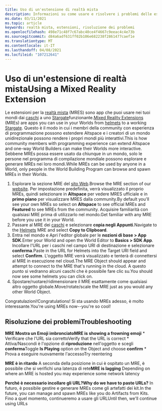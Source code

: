 ```yaml
---
title: Uso di un'estensione di realtà mista
description: Informazioni su come usare e risolvere i problemi delle estensioni per la realtà mista per estendere e adattare i AltspaceVR World.
ms.date: 03/11/2021
ms.topic: article
keywords: realtà mista, estensioni, risoluzione dei problemi
ms.openlocfilehash: 498e71c48f7c67abc40ce4f4667c9eeac4c4e73b
ms.sourcegitcommit: d84a6adf631ff02b106e682238f2861477caef1e
ms.translationtype: MT
ms.contentlocale: it-IT
ms.lasthandoff: 04/08/2021
ms.locfileid: "107212641"
---
```

# <a name="using-a-mixed-reality-extension"></a><span data-ttu-id="e7eb7-104">Uso di un'estensione di realtà mista</span><span class="sxs-lookup"><span data-stu-id="e7eb7-104">Using a Mixed Reality Extension</span></span>

<span data-ttu-id="e7eb7-105">Le estensioni per la [realtà mista](https://developer.altvr.com/) (MRES) sono app che puoi usare nei tuoi mondi dai [caschi](https://account.altvr.com/mres/1173667287173955931) a uno [Stargate](https://account.altvr.com/mres/1152987031857529562)funzionante.</span><span class="sxs-lookup"><span data-stu-id="e7eb7-105">[Mixed Reality Extensions](https://developer.altvr.com/) (MREs) are apps you can use in your Worlds from [helmets](https://account.altvr.com/mres/1173667287173955931) to a working [Stargate](https://account.altvr.com/mres/1152987031857529562).</span></span> <span data-ttu-id="e7eb7-106">Questo è il modo in cui i membri della community con esperienza di programmazione possono estendere Altspace e i creatori di un mondo unidirezionale possono rendere i propri mondi più interattivi.</span><span class="sxs-lookup"><span data-stu-id="e7eb7-106">This is how community members with programming experience can extend Altspace and one-way World Builders can make their Worlds more interactive.</span></span> <span data-ttu-id="e7eb7-107">Sebbene MREs possa essere usato da chiunque in un mondo, solo le persone nel programma di compilazione mondiale possono esplorare e generare MREs nei loro mondi.</span><span class="sxs-lookup"><span data-stu-id="e7eb7-107">While MREs can be used by anyone in a World, only people in the World Building Program can browse and spawn MREs in their Worlds.</span></span> 

1. <span data-ttu-id="e7eb7-108">Esplorare la sezione MRE del [sito Web](https://account.altvr.com/mres).</span><span class="sxs-lookup"><span data-stu-id="e7eb7-108">Browse the MRE section of our [website](https://account.altvr.com/mres).</span></span> <span data-ttu-id="e7eb7-109">Per impostazione predefinita, verrà visualizzato il proprio MREs, quindi selezionare in **Altspace** per vedere MRES ufficiale e in **primo piano** per visualizzare MRES dalla community.</span><span class="sxs-lookup"><span data-stu-id="e7eb7-109">By default you'll see your own MREs so select on **Altspace** to see official MREs and **Featured** to see MREs from the community.</span></span> <span data-ttu-id="e7eb7-110">Acquisire familiarità con qualsiasi MRE prima di utilizzarlo nel mondo.</span><span class="sxs-lookup"><span data-stu-id="e7eb7-110">Get familiar with any MRE before you use it in your World.</span></span> 
2. <span data-ttu-id="e7eb7-111">Passare al MRE dei [caschi](https://account.altvr.com/mres/1173667287173955931) e selezionare **copia negli Appunti**.</span><span class="sxs-lookup"><span data-stu-id="e7eb7-111">Navigate to the [Helmets](https://account.altvr.com/mres/1173667287173955931) MRE and select **Copy to Clipboard**.</span></span> 
3. <span data-ttu-id="e7eb7-112">Entra nel mondo e Apri l'editor globale per le **nozioni di base > App SDK**.</span><span class="sxs-lookup"><span data-stu-id="e7eb7-112">Enter your World and open the World Editor to **Basics > SDK App**.</span></span> <span data-ttu-id="e7eb7-113">Incollare l'URL per i caschi nel campo URI di destinazione e selezionare **conferma**.</span><span class="sxs-lookup"><span data-stu-id="e7eb7-113">Paste in the URL for Helmets into the Target URI field and select **Confirm**.</span></span> <span data-ttu-id="e7eb7-114">L'oggetto MRE verrà visualizzato e tenterà di connettersi al MRE in esecuzione nel cloud.</span><span class="sxs-lookup"><span data-stu-id="e7eb7-114">The MRE Object should appear and attempt to connect to the MRE that's running in the cloud.</span></span> <span data-ttu-id="e7eb7-115">A questo punto si vedranno alcuni caschi che è possibile fare clic su.</span><span class="sxs-lookup"><span data-stu-id="e7eb7-115">You should now see some helmets you can click on.</span></span>
4. <span data-ttu-id="e7eb7-116">Spostare/ruotare/ridimensionare il MRE esattamente come qualsiasi altro oggetto globale.</span><span class="sxs-lookup"><span data-stu-id="e7eb7-116">Move/rotate/scale the MRE just as you would any other World Object.</span></span>

<span data-ttu-id="e7eb7-117">Congratulazioni!</span><span class="sxs-lookup"><span data-stu-id="e7eb7-117">Congratulations!</span></span> <span data-ttu-id="e7eb7-118">Si sta usando MREs adesso, è molto interessante.</span><span class="sxs-lookup"><span data-stu-id="e7eb7-118">You're using MREs now--you're so cool!</span></span>

## <a name="troubleshooting"></a><span data-ttu-id="e7eb7-119">Risoluzione dei problemi</span><span class="sxs-lookup"><span data-stu-id="e7eb7-119">Troubleshooting</span></span>

<span data-ttu-id="e7eb7-120">**MRE Mostra un Emoji imbronciato**</span><span class="sxs-lookup"><span data-stu-id="e7eb7-120">**MRE is showing a frowning emoji**</span></span> 
    * <span data-ttu-id="e7eb7-121">Verificare che l'URL sia corretto</span><span class="sxs-lookup"><span data-stu-id="e7eb7-121">Verify that the URL is correct</span></span>
    * <span data-ttu-id="e7eb7-122">Attiva/Nascondi è l'opzione di **riproduzione** nell'oggetto e scegli **conferma**</span><span class="sxs-lookup"><span data-stu-id="e7eb7-122">Toggle **Is Playing** option on the Object and choose **confirm**</span></span>
    * <span data-ttu-id="e7eb7-123">Prova a eseguire nuovamente l'accesso</span><span class="sxs-lookup"><span data-stu-id="e7eb7-123">Try reentering</span></span>

<span data-ttu-id="e7eb7-124">**MRE è in ritardo** A seconda della posizione in cui è ospitato un MRE, è possibile che si verifichi una latenza di rete</span><span class="sxs-lookup"><span data-stu-id="e7eb7-124">**MRE is lagging** Depending on where an MRE is hosted you may experience some network latency</span></span>

<span data-ttu-id="e7eb7-125">**Perché è necessario incollare gli URL?**</span><span class="sxs-lookup"><span data-stu-id="e7eb7-125">**Why do we have to paste URLs?**</span></span>
<span data-ttu-id="e7eb7-126">In futuro, è possibile gestire e generare MREs come gli artefatti dei kit.</span><span class="sxs-lookup"><span data-stu-id="e7eb7-126">In the future, you can manage and spawn MREs like you do Artifacts from Kits.</span></span> <span data-ttu-id="e7eb7-127">Fino a quel momento, continueremo a usare gli URL</span><span class="sxs-lookup"><span data-stu-id="e7eb7-127">Until then, we'll continue using URLs</span></span>